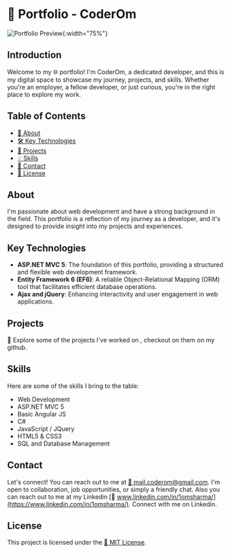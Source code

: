 ﻿# 🚀 Portfolio - CoderOm

![Portfolio Preview](https://coderom.databoltahai.in/Content/projectAssets/Images/About/coderom-home-preview.png){:width="75%"}

## Introduction

Welcome to my 🌐 portfolio! I'm CoderOm, a dedicated developer, and this is my digital space to showcase my journey, projects, and skills. Whether you're an employer, a fellow developer, or just curious, you're in the right place to explore my work.

## Table of Contents

- [📌 About](#about)
- [🛠️ Key Technologies](#key-technologies)
- [💼 Projects](#projects)
- [💡 Skills](#skills)
- [📧 Contact](#contact)
- [📝 License](#license)

## About

I'm passionate about web development and have a strong background in the field. This portfolio is a reflection of my journey as a developer, and it's designed to provide insight into my projects and experiences.

## Key Technologies

- **ASP.NET MVC 5**: The foundation of this portfolio, providing a structured and flexible web development framework.
- **Entity Framework 6 (EF6)**: A reliable Object-Relational Mapping (ORM) tool that facilitates efficient database operations.
- **Ajax and jQuery**: Enhancing interactivity and user engagement in web applications.

## Projects

🚀 Explore some of the projects I've worked on , checkout on them on my github. 

## Skills

Here are some of the skills I bring to the table:

- Web Development
- ASP.NET MVC 5
- Basic Angular JS
- C#
- JavaScript / JQuery
- HTML5 & CSS3
- SQL and Database Management

## Contact

Let's connect! You can reach out to me at [📧 mail.coderom@gmail.com](mailto:mail.coderom@gmail.com). I'm open to collaboration, job opportunities, or simply a friendly chat.
Also you can reach out to me at my Linkedin [🔗 www.linkedin.com/in/1omsharma/](https://www.linkedin.com/in/1omsharma/). Connect with me on Linkedin.

## License

This project is licensed under the [📝 MIT License](LICENSE).
